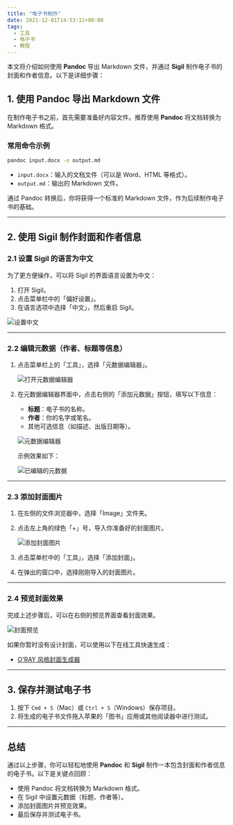 ```yaml
---
title: "电子书制作"
date: 2021-12-01T14:53:11+08:00
tags:
  - 工具
  - 电子书
  - 教程
---
```


本文将介绍如何使用 **Pandoc** 导出 Markdown 文件，并通过 **Sigil** 制作电子书的封面和作者信息。以下是详细步骤：

## 1. 使用 Pandoc 导出 Markdown 文件

在制作电子书之前，首先需要准备好内容文件。推荐使用 **Pandoc** 将文档转换为 Markdown 格式。

### 常用命令示例

```bash
pandoc input.docx -o output.md
```

- `input.docx`：输入的文档文件（可以是 Word、HTML 等格式）。
- `output.md`：输出的 Markdown 文件。

通过 Pandoc 转换后，你将获得一个标准的 Markdown 文件，作为后续制作电子书的基础。

---

## 2. 使用 Sigil 制作封面和作者信息

### 2.1 设置 Sigil 的语言为中文

为了更方便操作，可以将 Sigil 的界面语言设置为中文：

1. 打开 Sigil。
2. 点击菜单栏中的「偏好设置」。
3. 在语言选项中选择「中文」，然后重启 Sigil。

![设置中文](https://pic2.zhimg.com/80/v2-0c9dda859335efbf7437236773c661f5_1440w.webp)

---

### 2.2 编辑元数据（作者、标题等信息）

1. 点击菜单栏上的「工具」，选择「元数据编辑器」。

   ![打开元数据编辑器](https://pic1.zhimg.com/80/v2-32d42d713ae5dff16ca6c61dab9c6d10_1440w.webp)

2. 在元数据编辑器界面中，点击右侧的「添加元数据」按钮，填写以下信息：
   - **标题**：电子书的名称。
   - **作者**：你的名字或笔名。
   - 其他可选信息（如描述、出版日期等）。

   ![元数据编辑器](https://pic1.zhimg.com/80/v2-53b428d58915ba9078bb0a2c3cd3076c_1440w.webp)

   示例效果如下：

   ![已编辑的元数据](https://pic3.zhimg.com/80/v2-59dd09a60aa5cbdba51a508ab45d7aae_1440w.webp)

---

### 2.3 添加封面图片

1. 在左侧的文件浏览器中，选择「Image」文件夹。
2. 点击左上角的绿色「+」号，导入你准备好的封面图片。

   ![添加封面图片](https://pic3.zhimg.com/80/v2-28ce5e5101665ddadfe3371d64061a82_1440w.webp)

3. 点击菜单栏中的「工具」，选择「添加封面」。
4. 在弹出的窗口中，选择刚刚导入的封面图片。

---

### 2.4 预览封面效果

完成上述步骤后，可以在右侧的预览界面查看封面效果。

![封面预览](https://pic4.zhimg.com/80/v2-7e8ccc8f040e88d0b38bf01d02e08fff_1440w.webp)

如果你暂时没有设计封面，可以使用以下在线工具快速生成：

- [O'RAY 风格封面生成器](https://orly.nanmu.me/)

---

## 3. 保存并测试电子书

1. 按下 `Cmd + S`（Mac）或 `Ctrl + S`（Windows）保存项目。
2. 将生成的电子书文件拖入苹果的「图书」应用或其他阅读器中进行测试。

---

## 总结

通过以上步骤，你可以轻松地使用 **Pandoc** 和 **Sigil** 制作一本包含封面和作者信息的电子书。以下是关键点回顾：

- 使用 Pandoc 将文档转换为 Markdown 格式。
- 在 Sigil 中设置元数据（标题、作者等）。
- 添加封面图片并预览效果。
- 最后保存并测试电子书。
